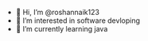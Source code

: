 - 👋 Hi, I’m @roshannaik123
- 👀 I’m interested in software devloping
- 🌱 I’m currently learning java  

<!---
roshannaik123/roshannaik123 is a ✨ special ✨ repository because its `README.md` (this file) appears on your GitHub profile.
You can click the Preview link to take a look at your changes.
--->

